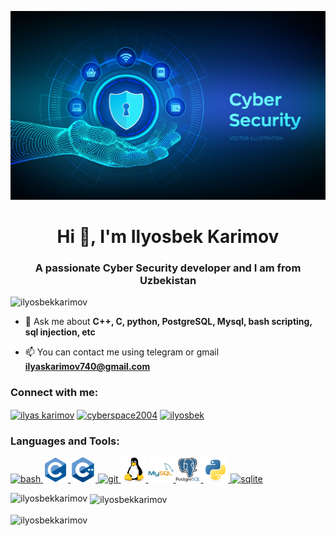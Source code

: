 ![banner](https://github.com/IlyosbekKarimov/IlyosbekKarimov/blob/main/banner.jpg)
<h1 align="center">Hi 👋, I'm Ilyosbek Karimov</h1>
<h3 align="center">A passionate Cyber Security developer and I am from Uzbekistan</h3>

<p align="left"> <img src="https://komarev.com/ghpvc/?username=ilyosbekkarimov&label=Profile%20views&color=0e75b6&style=flat" alt="ilyosbekkarimov" /> </p>

- 💬 Ask me about **C++, C, python, PostgreSQL, Mysql, bash scripting, sql injection, etc**

- 📫 You can contact me using telegram or gmail **ilyaskarimov740@gmail.com**

<h3 align="left">Connect with me:</h3>
<p align="left">
<a href="https://linkedin.com/in/ilyas karimov" target="blank"><img align="center" src="https://raw.githubusercontent.com/rahuldkjain/github-profile-readme-generator/master/src/images/icons/Social/linked-in-alt.svg" alt="ilyas karimov" height="30" width="40" /></a>
<a href="https://www.youtube.com/c/cyberspace2004" target="blank"><img align="center" src="https://raw.githubusercontent.com/rahuldkjain/github-profile-readme-generator/master/src/images/icons/Social/youtube.svg" alt="cyberspace2004" height="30" width="40" /></a>
<a href="https://www.leetcode.com/ilyosbek" target="blank"><img align="center" src="https://raw.githubusercontent.com/rahuldkjain/github-profile-readme-generator/master/src/images/icons/Social/leet-code.svg" alt="ilyosbek" height="30" width="40" /></a>
</p>

<h3 align="left">Languages and Tools:</h3>
<p align="left"> <a href="https://www.gnu.org/software/bash/" target="_blank" rel="noreferrer"> <img src="https://www.vectorlogo.zone/logos/gnu_bash/gnu_bash-icon.svg" alt="bash" width="40" height="40"/> </a> <a href="https://www.cprogramming.com/" target="_blank" rel="noreferrer"> <img src="https://raw.githubusercontent.com/devicons/devicon/master/icons/c/c-original.svg" alt="c" width="40" height="40"/> </a> <a href="https://www.w3schools.com/cpp/" target="_blank" rel="noreferrer"> <img src="https://raw.githubusercontent.com/devicons/devicon/master/icons/cplusplus/cplusplus-original.svg" alt="cplusplus" width="40" height="40"/> </a> <a href="https://git-scm.com/" target="_blank" rel="noreferrer"> <img src="https://www.vectorlogo.zone/logos/git-scm/git-scm-icon.svg" alt="git" width="40" height="40"/> </a> <a href="https://www.linux.org/" target="_blank" rel="noreferrer"> <img src="https://raw.githubusercontent.com/devicons/devicon/master/icons/linux/linux-original.svg" alt="linux" width="40" height="40"/> </a> <a href="https://www.mysql.com/" target="_blank" rel="noreferrer"> <img src="https://raw.githubusercontent.com/devicons/devicon/master/icons/mysql/mysql-original-wordmark.svg" alt="mysql" width="40" height="40"/> </a> <a href="https://www.postgresql.org" target="_blank" rel="noreferrer"> <img src="https://raw.githubusercontent.com/devicons/devicon/master/icons/postgresql/postgresql-original-wordmark.svg" alt="postgresql" width="40" height="40"/> </a> <a href="https://www.python.org" target="_blank" rel="noreferrer"> <img src="https://raw.githubusercontent.com/devicons/devicon/master/icons/python/python-original.svg" alt="python" width="40" height="40"/> </a> <a href="https://www.sqlite.org/" target="_blank" rel="noreferrer"> <img src="https://www.vectorlogo.zone/logos/sqlite/sqlite-icon.svg" alt="sqlite" width="40" height="40"/> </a> </p>

<p><img align="left" src="https://github-readme-stats.vercel.app/api/top-langs?username=ilyosbekkarimov&show_icons=true&locale=en&layout=compact" alt="ilyosbekkarimov" /></p>

<p>&nbsp;<img align="center" src="https://github-readme-stats.vercel.app/api?username=ilyosbekkarimov&show_icons=true&locale=en" alt="ilyosbekkarimov" /></p>

<p><img align="center" src="https://github-readme-streak-stats.herokuapp.com/?user=ilyosbekkarimov&" alt="ilyosbekkarimov" /></p>

